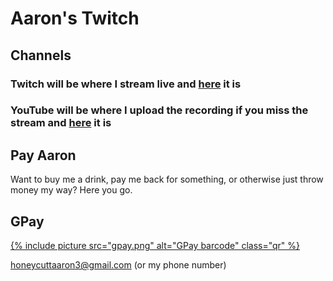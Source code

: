 # Aaron's Twitch

## Channels

### Twitch will be where I stream live and [here](https://www.twitch.tv/ahoneybunn) it is

### YouTube will be where I upload the recording if you miss the stream and [here](https://www.youtube.com/@ahoneybunn) it is

## Pay Aaron

Want to buy me a drink, pay me back for something, or otherwise just throw money
my way? Here you go.

<h2>GPay</h2>

<a href="https://gpay.app.goo.gl/pay-K5VVOx2p9Le">{% include picture src="gpay.png" alt="GPay barcode" class="qr" %}</a>

[honeycuttaaron3@gmail.com](https://gpay.app.goo.gl/pay-X0DNnUye74a) (or my phone number)
